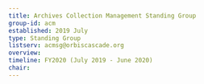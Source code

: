```yaml
---
title: Archives Collection Management Standing Group
group-id: acm
established: 2019 July
type: Standing Group
listserv: acmsg@orbiscascade.org
overview: 
timeline: FY2020 (July 2019 - June 2020)
chair: 
---
```



